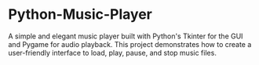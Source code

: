# Python-Music-Player
A simple and elegant music player built with Python's Tkinter for the GUI and Pygame for audio playback. This project demonstrates how to create a user-friendly interface to load, play, pause, and stop music files.

